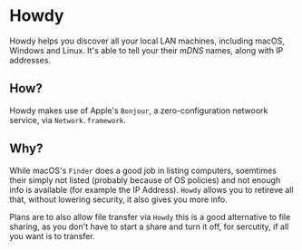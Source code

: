 # Howdy

Howdy helps you discover all your local LAN machines, including macOS, Windows and Linux.
It's able to tell your their _mDNS_ names, along with IP addresses.

## How?

Howdy makes use of Apple's `Bonjour`, a zero-configuration netwoork service, via `Network.framework`.

## Why?

While macOS's `Finder` does a good job in listing computers, soemtimes their simply not listed (probably because of OS policies) and
not enough info is available (for example the IP Address). 
`Howdy` allows you to retireve all that, without lowering security, it also gives you more info.

Plans are to also allow file transfer via `Howdy` this is a good alternative to file sharing, as you don't have to start a share and turn it off, for sercutity,
if all you want is to transfer.
